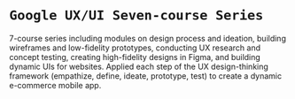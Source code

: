 # **`Google UX/UI Seven-course Series`**

7-course series including modules on design process and ideation, building wireframes and low-fidelity prototypes, conducting UX research and concept testing, creating high-fidelity designs in Figma, and building dynamic UIs for websites. Applied each step of the UX design-thinking framework (empathize, define, ideate, prototype, test) to create a dynamic e-commerce mobile app.